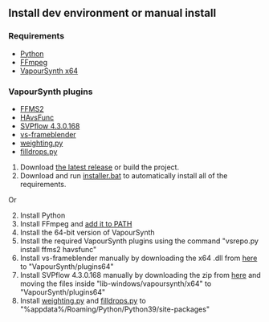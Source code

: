 ## Install dev environment or manual install

### Requirements
- [Python](https://www.python.org/downloads)
- [FFmpeg](https://ffmpeg.org/download.html)
- [VapourSynth x64](https://www.vapoursynth.com)

### VapourSynth plugins
- [FFMS2](https://github.com/FFMS/ffms2)
- [HAvsFunc](https://github.com/HomeOfVapourSynthEvolution/havsfunc)
- [SVPflow 4.3.0.168](http://www.svp-team.com/files/gpl/svpflow-4.3.0.168.zip)
- [vs-frameblender](https://github.com/f0e/vs-frameblender)
- [weighting.py](https://github.com/f0e/blur/blob/master/plugins/weighting.py)
- [filldrops.py](https://github.com/f0e/blur/blob/master/plugins/filldrops.py)

1. Download [the latest release](https://github.com/animafps/teres/releases/latest) or build the project.
2. Download and run [installer.bat](https://raw.githubusercontent.com/animafps/teres/main/installer.bat) to automatically install all of the requirements.

Or

2. Install Python
3. Install FFmpeg and [add it to PATH](https://www.wikihow.com/Install-FFmpeg-on-Windows)
4. Install the 64-bit version of VapourSynth
5. Install the required VapourSynth plugins using the command "vsrepo.py install ffms2 havsfunc"
6. Install vs-frameblender manually by downloading the x64 .dll from [here](https://github.com/f0e/vs-frameblender/releases/latest) to "VapourSynth/plugins64"
7. Install SVPflow 4.3.0.168 manually by downloading the zip from [here](http://www.svp-team.com/files/gpl/svpflow-4.3.0.168.zip) and moving the files inside "lib-windows/vapoursynth/x64" to "VapourSynth/plugins64"
8. Install [weighting.py](https://raw.githubusercontent.com/f0e/blur/master/plugins/weighting.py) and [filldrops.py](https://github.com/f0e/blur/blob/master/plugins/filldrops.py) to "%appdata%/Roaming/Python/Python39/site-packages"
